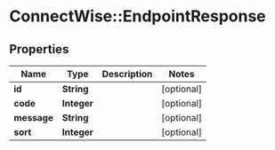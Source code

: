 # ConnectWise::EndpointResponse

## Properties
Name | Type | Description | Notes
------------ | ------------- | ------------- | -------------
**id** | **String** |  | [optional] 
**code** | **Integer** |  | [optional] 
**message** | **String** |  | [optional] 
**sort** | **Integer** |  | [optional] 


